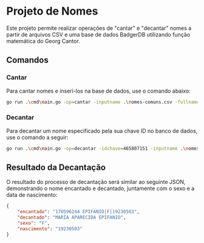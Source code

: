 # Projeto de Nomes

Este projeto permite realizar operações de "cantar" e "decantar" nomes a partir de arquivos CSV e uma base de dados BadgerDB utilizando função matemática do Georg Cantor.

## Comandos

### Cantar

Para cantar nomes e inseri-los na base de dados, use o comando abaixo:

```bash
go run .\cmd\main.go -op=cantar -inputname .\nomes-comuns.csv -fullnames .\fake-nomes-seed.csv -dbname='nomes.db'
```

### Decantar

Para decantar um nome especificado pela sua chave ID no banco de dados, use o comando a seguir:

```bash
go run .\cmd\main.go -op=decantar -idchave=465807151 -inputname .\nomes-comuns.csv -dbname='nomes.db'
```

## Resultado da Decantação

O resultado do processo de decantação será similar ao seguinte JSON, demonstrando o nome encantado e decantado, juntamente com o sexo e a data de nascimento:

```json
{
    "encantado": "170596244 EPIFANIO|F|19230503",
    "decantado": "MARIA APARECIDA EPIFANIO",
    "sexo": "F",
    "nascimento": "19230503"
}
```

